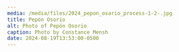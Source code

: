 ```yaml
---
media: /media/files/2024_pepon_osario_process-1-2-.jpg
title: Pepón Osorio
alt: Photo of Pepón Osorio
caption: Photo by Constance Mensh
date: 2024-08-19T13:53:00-0500
---
```

